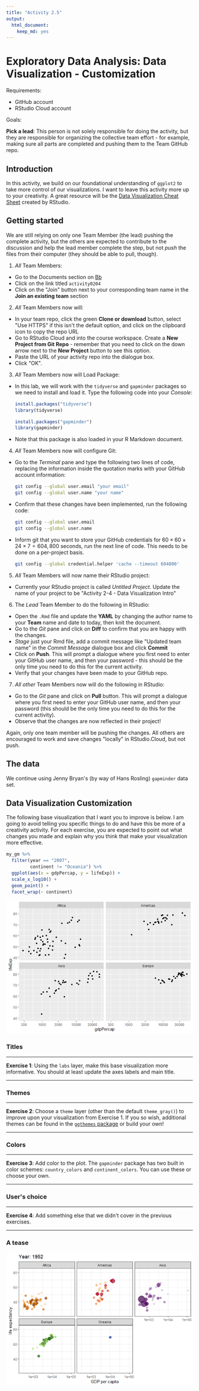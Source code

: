 ```yaml
---
title: "Activity 2.5"
output: 
  html_document: 
    keep_md: yes
---
```




# Exploratory Data Analysis: Data Visualization - Customization

Requirements:

- GitHub account
- RStudio Cloud account

Goals:

<!-- - Create standard data visualizations  -->
<!-- - Use `ggplot2` functions to plot transformations  -->
<!-- - Add new layers to help make important information more visible  -->
<!-- - Add new layers to to summarize visual information -->

**Pick a lead**:
This person is not solely responsible for doing the activity, but they are responsible for organizing the collective team effort - for example, making sure all parts are completed and pushing them to the Team GitHub repo.

## Introduction

In this activity, we build on our foundational understanding of `ggplot2` to take more control of our visualizations.
I want to leave this activity more up to your creativity.
A great resource will be the [Data Visualization Cheat Sheet](https://www.rstudio.com/resources/cheatsheets/#ggplot2) created by RStudio.

<!-- In your first Application Task, you explored the `gapminder` data set. -->
<!-- In this activity, we will go through a methodical process of creating effective (easy for the audience to decode) visualizations. -->

## Getting started

We are still relying on only one Team Member (the lead) pushing the complete activity, but the others are expected to contribute to the discussion and help the lead member complete the step, but not *push* the files from their computer (they should be able to pull, though).

1. *All* Team Members:
  - Go to the Documents section on [Bb](https://mybb.gvsu.edu)
  - Click on the link titled `activity0204`
  - Click on the "Join" button next to your corresponding team name in the **Join an existing team** section
2. *All* Team Members now will:
  - In your team repo, click the green **Clone or download** button, select "Use HTTPS" if this isn't the default option, and click on the clipboard icon to copy the repo URL
  - Go to RStudio Cloud and into the course workspace.  Create a **New Project from Git Repo** - remember that you need to click on the down arrow next to the **New Project** button to see this option.
  - Paste the URL of your activity repo into the dialogue box.
  - Click "OK".
3. *All* Team Members now will Load Package:
  - In this lab, we will work with the `tidyverse` and `gapminder` packages so we need to install and load it.
    Type the following code into your *Console*:
  
    
    ```r
    install.packages("tidyverse")
    library(tidyverse)
    ```
    
    
    ```r
    install.packages("gapminder")
    library(gapminder)
    ```
    
  - Note that this package is also loaded in your R Markdown document.
4. *All* Team Members now will configure Git:
  - Go to the *Terminal* pane and type the following two lines of code, replacing the information inside the quotation marks with your GitHub account information:
  
    
    ```bash
    git config --global user.email "your email"
    git config --global user.name "your name"
    ```
    
  - Confirm that these changes have been implemented, run the following code:
  
    
    ```bash
    git config --global user.email
    git config --global user.name
    ```
        
  - Inform git that you want to store your GitHub credentials for $60 \times 60 \times 24 \times 7 = 604,800$ seconds, run the next line of code.  This needs to be done on a per-project basis.
  
    
    ```bash
    git config --global credential.helper 'cache --timeout 604800'
    ```
    
5. *All* Team Members will now name their RStudio project:
  - Currently your RStudio project is called *Untitled Project*.  Update the name of your project to be "Activity 2-4 - Data Visualization Intro"
6. The *Lead* Team Member to do the following in RStudio:
  - Open the `.Rmd` file and update the **YAML** by changing the author name to your **Team** name and date to today, then knit the document.
  - Go to the *Git* pane and click on **Diff** to confirm that you are happy with the changes.
  - *Stage* just your Rmd file, add a commit message like "Updated team name" in the *Commit Message* dialogue box and click **Commit**
  - Click on **Push**.  This will prompt a dialogue where you first need to enter your GitHub user name, and then your password - this should be the only time you need to do this for the current activity.
  - Verify that your changes have been made to your GitHub repo.
7. *All other* Team Members now will do the following in RStudio:
  - Go to the *Git* pane and click on **Pull** button.  This will prompt a dialogue where you first need to enter your GitHub user name, and then your password (this should be the only time you need to do this for the current activity).
  - Observe that the changes are now reflected in their project!

Again, only one team member will be pushing the changes.
All others are encouraged to work and save changes "locally" in RStudio.Cloud, but not push.

## The data

We continue using Jenny Bryan's (by way of Hans Rosling) `gapminder` data set.

## Data Visualization Customization

The following base visualization that I want you to improve is below.
I am going to avoid telling you specific things to do and have this be more of a creativity activity.
For each exercise, you are expected to point out what changes you made and explain why you think that make your visualization more effective.


```r
my_gm %>% 
  filter(year == "2007",
         continent != "Oceania") %>% 
  ggplot(aes(x = gdpPercap, y = lifeExp)) +
  scale_x_log10() + 
  geom_point() +
  facet_wrap(~ continent)
```

![](activity0205-instructions_files/figure-html/unnamed-chunk-6-1.png)<!-- -->

### Titles

***
**Exercise 1**:
Using the `labs` layer, make this base visualization more informative.
You should at least update the axes labels and main title.

***

### Themes

***
**Exercise 2**:
Choose a `theme` layer (other than the default `theme_gray()`) to improve upon your visualization from Exercise 1.
If you so wish, additional themes can be found in the [`ggthemes` package](https://jrnold.github.io/ggthemes/reference/index.html) or build your own!

***

### Colors

***
**Exercise 3**:
Add color to the plot.
The `gapminder` package has two built in color schemes: `country_colors` and `continent_colors`.
You can use these or choose your own.

***

### User's choice

***
**Exercise 4**:
Add something else that we didn't cover in the previous exercises.

***

### A tease

![](activity0205-instructions_files/figure-html/unnamed-chunk-7-1.gif)<!-- -->
